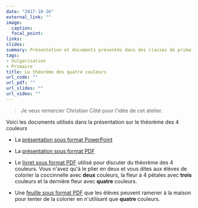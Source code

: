 ```yaml
---
date: "2017-10-26"
external_link: ""
image:
  caption: 
  focal_point: 
links:
slides: 
summary: Présentation et documents présentés dans des classes de primaire pour vulgariser le théorème des 4 couleurs.
tags:
- Vulgarisation
- Primaire
title: Le théorème des quatre couleurs
url_code: ""
url_pdf: ""
url_slides: ""
url_video: ""
---
```


> Je veux remercier Christian Côté pour l'idée de cet atelier.

Voici les documents utilisés dans la présentation sur le théorème des 4 couleurs

- La [présentation sous format PowerPoint](/ppt/theoreme_4_couleurs.pptx)

- La [présentation sous format PDF](/pdf/theoreme_4_couleurs_presentation.pdf)

- Le [livret sous format PDF](/pdf/theoreme_4_couleurs_livret.pdf) utilisé pour discuter du théorème des 4 couleurs. Vous n'avez qu'à le plier en deux et vous dites aux élèves de colorier la coccinnelle avec **deux** couleurs, la fleur à 4 pétales avec **trois** couleurs et la dernière fleur avec **quatre** couleurs.

- Une [feuille sous format PDF](/pdf/theoreme_4_couleurs_dessins_maison.pdf) que les élèves peuvent ramener à la maison pour tenter de la colorier en n'utilisant que **quatre** couleurs.

